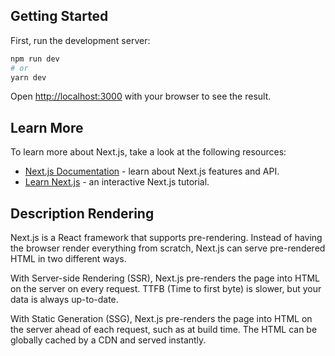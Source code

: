 ## Getting Started

First, run the development server:

```bash
npm run dev
# or
yarn dev
```

Open [http://localhost:3000](http://localhost:3000) with your browser to see the result.

## Learn More

To learn more about Next.js, take a look at the following resources:

- [Next.js Documentation](https://nextjs.org/docs) - learn about Next.js features and API.
- [Learn Next.js](https://nextjs.org/learn) - an interactive Next.js tutorial.

## Description Rendering

Next.js is a React framework that supports pre-rendering. Instead of having the browser render everything from scratch, Next.js can serve pre-rendered HTML in two different ways.

With Server-side Rendering (SSR), Next.js pre-renders the page into HTML on the server on every request. TTFB (Time to first byte) is slower, but your data is always up-to-date.

With Static Generation (SSG), Next.js pre-renders the page into HTML on the server ahead of each request, such as at build time. The HTML can be globally cached by a CDN and served instantly.
